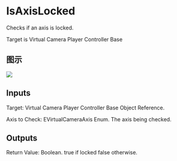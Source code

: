 # IsAxisLocked

Checks if an axis is locked.

Target is Virtual Camera Player Controller Base

## 图示

![]($-20221218-21285551.png)

## Inputs

Target: Virtual Camera Player Controller Base Object Reference.

Axis to Check: EVirtualCameraAxis Enum. The axis being checked.  

## Outputs

Return Value: Boolean. true if locked false otherwise.

